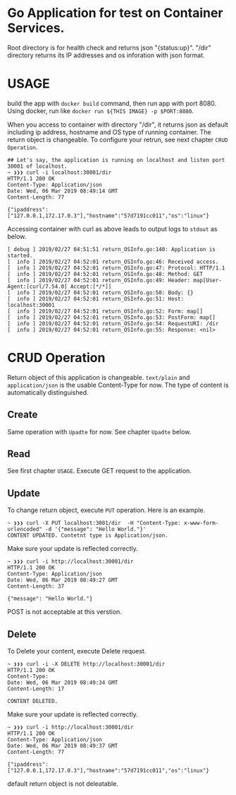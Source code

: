 # Go Application for test on Container Services.

Root directory is for health check and returns json "{status:up}".
"/dir" directory returns its IP addresses and os inforation with json format.

# USAGE
build the app with `docker build` command, then run app with port 8080.
Using docker, run like `docker run ${THIS IMAGE} -p $PORT:8080`.

When you access to container with directory "/dir", it returns json as default including ip address, hostname and OS type of running container.
The return object is changeable. To configure your retrun, see next chapter `CRUD Operation`.
```
## Let's say, the application is running on localhost and listen port 30001 of localhost.
~ ❯❯❯ curl -i localhost:30001/dir
HTTP/1.1 200 OK
Content-Type: Application/json
Date: Wed, 06 Mar 2019 08:49:14 GMT
Content-Length: 77

{"ipaddress":["127.0.0.1,172.17.0.3"],"hostname":"57d7191cc011","os":"linux"}
```

Accessing container with curl as above leads to output logs to `stdout` as below.
```
[ debug ] 2019/02/27 04:51:51 return_OSInfo.go:140: Application is started.
[  info ] 2019/02/27 04:52:01 return_OSInfo.go:46: Received access.
[  info ] 2019/02/27 04:52:01 return_OSInfo.go:47: Protocol: HTTP/1.1
[  info ] 2019/02/27 04:52:01 return_OSInfo.go:48: Method: GET
[  info ] 2019/02/27 04:52:01 return_OSInfo.go:49: Header: map[User-Agent:[curl/7.54.0] Accept:[*/*]]
[  info ] 2019/02/27 04:52:01 return_OSInfo.go:50: Body: {}
[  info ] 2019/02/27 04:52:01 return_OSInfo.go:51: Host: localhost:30001
[  info ] 2019/02/27 04:52:01 return_OSInfo.go:52: Form: map[]
[  info ] 2019/02/27 04:52:01 return_OSInfo.go:53: PostForm: map[]
[  info ] 2019/02/27 04:52:01 return_OSInfo.go:54: RequestURI: /dir
[  info ] 2019/02/27 04:52:01 return_OSInfo.go:55: Response: <nil>
```


# CRUD Operation
Return object of this application is changeable.
`text/plain` and `application/json` is the usable Content-Type  for now.
The type of content is automatically distinguished.

## Create
Same operation with `Upadte` for now. See chapter `Upadte` below.

## Read
See first chapter `USAGE`. Execute GET request to the application.

## Update
To change return object, execute `PUT` operation. Here is an example.
```
~ ❯❯❯ curl -X PUT localhost:3001/dir  -H "Content-Type: x-www-form-urlencoded" -d '{"message": "Hello World."}'
CONTENT UPDATED. Contetnt type is Application/json.
```

Make sure your update is reflected correctly.
```
~ ❯❯❯ curl -i http://localhost:30001/dir
HTTP/1.1 200 OK
Content-Type: Application/json
Date: Wed, 06 Mar 2019 08:49:27 GMT
Content-Length: 37

{"message": "Hello World."}
```

POST is not acceptable at this verstion.

## Delete
To Delete your content, execute Delete request.

```
~ ❯❯❯ curl -i -X DELETE http://localhost:30001/dir
HTTP/1.1 200 OK
Content-Type:
Date: Wed, 06 Mar 2019 08:49:34 GMT
Content-Length: 17

CONTENT DELETED.
```

Make sure your update is reflected correctly.
```
~ ❯❯❯ curl -i http://localhost:30001/dir
HTTP/1.1 200 OK
Content-Type: Application/json
Date: Wed, 06 Mar 2019 08:49:37 GMT
Content-Length: 77

{"ipaddress":["127.0.0.1,172.17.0.3"],"hostname":"57d7191cc011","os":"linux"}
```

default return object is not deleatable.
